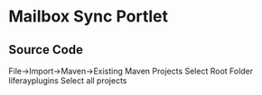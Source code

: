 # Mailbox Sync Portlet


## Source Code
File->Import->Maven->Existing Maven Projects
Select Root Folder liferayplugins
Select all projects